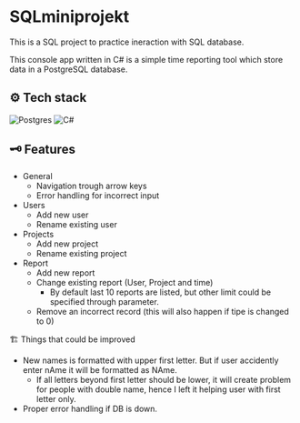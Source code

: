 # SQLminiprojekt

This is a SQL project to practice ineraction with SQL database.

This console app written in C# is a simple time reporting tool which store data in a PostgreSQL database.

## ⚙ Tech stack
![Postgres](https://img.shields.io/badge/postgres-%23316192.svg?style=for-the-badge&logo=postgresql&logoColor=white)
![C#](https://img.shields.io/badge/c%23-%23239120.svg?style=for-the-badge&logo=c-sharp&logoColor=white)



## 🗝 Features

  - General
    - Navigation trough arrow keys
    - Error handling for incorrect input
  - Users
    - Add new user
    - Rename existing user
  - Projects
    - Add new project
    - Rename existing project
  - Report
    - Add new report
    - Change existing report (User, Project and time)
      - By default last 10 reports are listed, but other limit could be specified through parameter.
    - Remove an incorrect record (this will also happen if tipe is changed to 0)

🏗 Things that could be improved

-   New names is formatted with upper first letter. But if user accidently enter nAme it will be formatted as NAme. 
    -   If all letters beyond first letter should be lower, it will create problem for people with double name, hence I left it helping user with first letter only.
-  Proper error handling if DB is down.